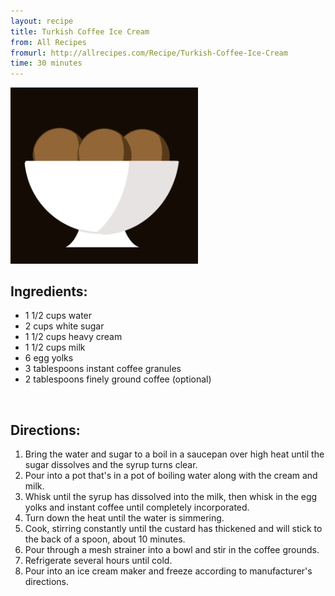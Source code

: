 ```yaml
---
layout: recipe
title: Turkish Coffee Ice Cream 
from: All Recipes
fromurl: http://allrecipes.com/Recipe/Turkish-Coffee-Ice-Cream
time: 30 minutes
---
```


<img alt='Turkish Coffee Ice Cream' src='/assets/img/turkish-coffee.png' class='no-border' style='max-width: 300px;'/>

Ingredients:
------------

* 1 1/2 cups water
* 2 cups white sugar
* 1 1/2 cups heavy cream
* 1 1/2 cups milk
* 6 egg yolks
* 3 tablespoons instant coffee granules
* 2 tablespoons finely ground coffee (optional)


<br>

Directions:
-----------

1. Bring the water and sugar to a boil in a saucepan over high heat until the sugar dissolves and the syrup turns clear. 
2. Pour into a pot that's in a pot of boiling water along with the cream and milk. 
3. Whisk until the syrup has dissolved into the milk, then whisk in the egg yolks and instant coffee until completely incorporated.
4. Turn down the heat until the water is simmering. 
5. Cook, stirring constantly until the custard has thickened and will stick to the back of a spoon, about 10 minutes. 
6. Pour through a mesh strainer into a bowl and stir in the coffee grounds. 
7. Refrigerate several hours until cold.
8. Pour into an ice cream maker and freeze according to manufacturer's directions.

